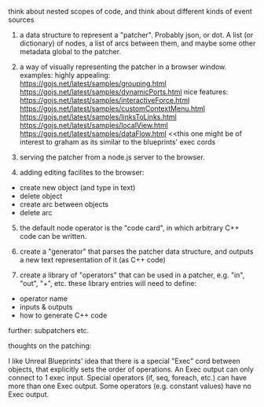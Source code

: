 


think about nested scopes of code, and think about different kinds of event sources













1. a data structure to represent a "patcher". Probably json, or dot. A list (or dictionary) of nodes, a list of arcs between them, and maybe some other metadata global to the patcher. 

2. a way of visually representing the patcher in a browser window.
    examples: 
    highly appealing: 
    https://gojs.net/latest/samples/grouping.html
    https://gojs.net/latest/samples/dynamicPorts.html
    nice features:
    https://gojs.net/latest/samples/interactiveForce.html
    https://gojs.net/latest/samples/customContextMenu.html
    https://gojs.net/latest/samples/linksToLinks.html
    https://gojs.net/latest/samples/localView.html
    https://gojs.net/latest/samples/dataFlow.html <<this one might be of interest to graham as its similar to the blueprints' exec cords

3. serving the patcher from a node.js server to the browser.

4. adding editing facilites to the browser: 
- create new object (and type in text)
- delete object
- create arc between objects
- delete arc

5. the default node operator is the "code card", in which arbitrary C++ code can be written.

6. create a "generator" that parses the patcher data structure, and outputs a new text representation of it (as C++ code)

7. create a library of "operators" that can be used in a patcher, e.g. "in", "out", "+", etc. these library entries will need to define:
- operator name
- inputs & outputs
- how to generate C++ code

further: subpatchers etc.


thoughts on the patching: 

I like Unreal Blueprints' idea that there is a special "Exec" cord between objects, that explicitly sets the order of operations. An Exec output can only connect to 1 exec input. Special operators (if, seq, foreach, etc.) can have more than one Exec output. Some operators (e.g. constant values) have no Exec output.













